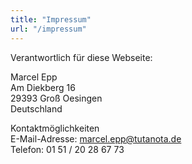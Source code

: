 ```yaml
---
title: "Impressum"
url: "/impressum"
---
```


Verantwortlich für diese Webseite:

Marcel Epp<br>
Am Diekberg 16<br>
29393 Groß Oesingen<br>
Deutschland<br>

Kontaktmöglichkeiten<br>
E-Mail-Adresse: <a href="mailto@marcel.epp@tutanota.de">marcel.epp@tutanota.de</a><br>
Telefon: 01 51 / 20 28 67 73
